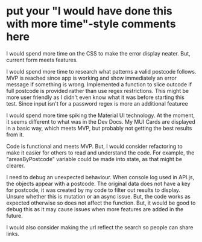 # put your "I would have done this with more time"-style comments here

I would spend more time on the CSS to make the error display neater. But, current form meets features.

I would spend more time to research what patterns a valid postcode follows. MVP is reached since app is working and show immediately an error message if something is wrong. Implemented a function to slice outcode if full postcode is provided rather than use regex restrictions. This might be more user friendly as I didn't even know what it was before starting this test. Since input isn't for a password regex is more an additional featuree

I would spend more time spiking the Material UI technology. At the moment, it seems different to what was in the Dev Docs. My MUI Cards are displayed in a basic way, which meets MVP, but probably not getting the best results from it.

Code is functional and meets MVP. But, I would consider refactoring to make it easier for others to read and understand the code. For example, the "areasByPostcode" variable could be made into state, as that might be clearer.

I need to debug an unexpected behaviour. When console log used in API.js, the objects appear with a postcode. The original data does not have a key for postcode, it was created by my code to filter out results to display. Unsure whether this is mutation or an async issue. But, the code works as expected otherwise so does not affect the function. But, it would be good to debug this as it may cause issues when more features are added in the future.

I would also consider making the url reflect the search so people can share links.